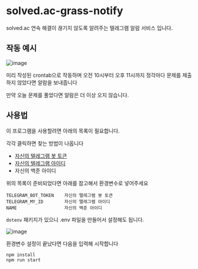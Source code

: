 # solved.ac-grass-notify
solved.ac 연속 해결이 끊기지 않도록 알려주는 텔레그램 알람 서비스 입니다.

## 작동 예시
![image](https://user-images.githubusercontent.com/15870158/144160623-54f77931-cb2a-4c6a-9dd0-64a687da3224.png)

미리 작성된 crontab으로 작동하며 오전 10시부터 오후 11시까지 정각마다 문제를 제출하지 않았다면 알람을 보내줍니다

만약 오늘 문제를 풀었다면 알람은 더 이상 오지 않습니다.

## 사용법
이 프로그램을 사용할려면 아래의 목록이 필요합니다. 

각각 클릭하면 찾는 방법이 나옵니다
* [자신의 텔레그램 봇 토큰](TELEGRAM.md#텔레그램-봇-토큰-얻기)
* [자신의 텔레그램 아이디](TELEGRAM.md#텔레그램-아이디-찾기)
* 자신의 백준 아이디

위의 목록이 준비되었다면 아래를 참고해서 환경변수로 넣어주세요

    TELEGRAM_BOT_TOKEN    자신의 텔레그램 봇 토큰
    TELEGRAM_MY_ID        자신의 텔레그램 아이디
    NAME                  자신의 백준 아이디

`dotenv` 패키지가 있으니 .env 파일을 만들어서 설정해도 됩니다.

![image](https://user-images.githubusercontent.com/15870158/144162827-89016fa7-06ac-4f78-9bae-1cfc9b0cd17d.png)
 
환경변수 설정이 끝났다면 다음을 입력해  시작합니다

    npm install
    npm run start
